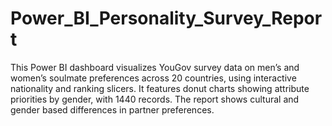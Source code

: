 # Power_BI_Personality_Survey_Report
This Power BI dashboard visualizes YouGov survey data on men’s and women’s soulmate preferences across 20 countries, using interactive nationality and ranking slicers. It features donut charts showing attribute priorities by gender, with 1440 records. The report shows cultural and gender based differences in partner preferences.
